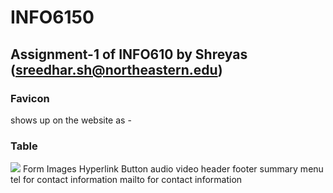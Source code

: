 # INFO6150
## Assignment-1 of INFO610 by Shreyas (sreedhar.sh@northeastern.edu)

### Favicon

shows up on the website as - [](./images/readme-images/readme_Proof.png)

### Table
![](,.)
Form
Images
Hyperlink
Button
audio
video
header
footer
summary
menu
tel for contact information
mailto for contact information